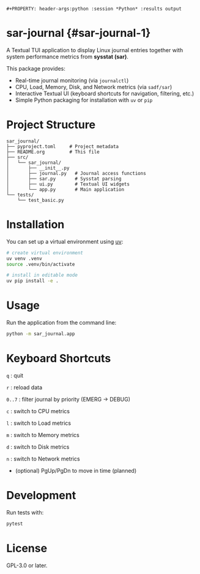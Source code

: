 ```{=org}
#+PROPERTY: header-args:python :session *Python* :results output
```
# sar-journal {#sar-journal-1}

A Textual TUI application to display Linux journal entries together with
system performance metrics from **sysstat (sar)**.

This package provides:

-   Real-time journal monitoring (via `journalctl`)
-   CPU, Load, Memory, Disk, and Network metrics (via `sadf/sar`)
-   Interactive Textual UI (keyboard shortcuts for navigation,
    filtering, etc.)
-   Simple Python packaging for installation with `uv` or `pip`

# Project Structure

``` text
sar_journal/
├── pyproject.toml     # Project metadata
├── README.org         # This file
├── src/
│   └── sar_journal/
│       ├── __init__.py
│       ├── journal.py   # Journal access functions
│       ├── sar.py       # Sysstat parsing
│       ├── ui.py        # Textual UI widgets
│       └── app.py       # Main application
└── tests/
    └── test_basic.py
```

# Installation

You can set up a virtual environment using
[uv](https://github.com/astral-sh/uv):

``` bash
# create virtual environment
uv venv .venv
source .venv/bin/activate

# install in editable mode
uv pip install -e .
```

# Usage

Run the application from the command line:

``` bash
python -m sar_journal.app
```

# Keyboard Shortcuts

`q`
:   quit

`r`
:   reload data

`0..7`
:   filter journal by priority (EMERG → DEBUG)

`c`
:   switch to CPU metrics

`l`
:   switch to Load metrics

`m`
:   switch to Memory metrics

`d`
:   switch to Disk metrics

`n`
:   switch to Network metrics

-   (optional) PgUp/PgDn to move in time (planned)

# Development

Run tests with:

``` bash
pytest
```

# License

GPL-3.0 or later.
